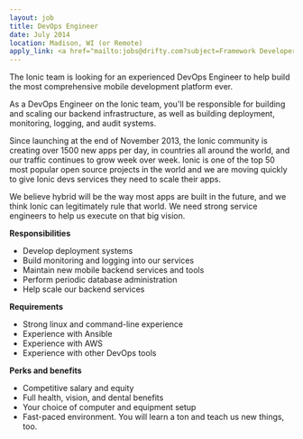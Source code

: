 ```yaml
---
layout: job
title: DevOps Engineer
date: July 2014
location: Madison, WI (or Remote)
apply_link: <a href="mailto:jobs@drifty.com?subject=Framework Developer">jobs@drifty.com</a>
---
```


The Ionic team is looking for an experienced DevOps Engineer to help build the most comprehensive mobile
development platform ever.

As a DevOps Engineer on the Ionic team, you'll be responsible for building and scaling our backend infrastructure, as well as building deployment, monitoring, logging, and audit systems.

Since launching at the end of November 2013, the Ionic community is creating over 1500 new apps per day, in 
countries all around the world,
and our traffic continues to grow week over week. Ionic is one of the top 50 most popular open source projects in the 
world and we are moving quickly to give Ionic devs services they need to scale their apps.

We believe hybrid will be the way most apps are built in the future, and we think Ionic can legitimately rule that world. We need strong service engineers to help us execute on that big vision.

**Responsibilities**

  * Develop deployment systems
  * Build monitoring and logging into our services
  * Maintain new mobile backend services and tools
  * Perform periodic database administration
  * Help scale our backend services

**Requirements**

  * Strong linux and command-line experience
  * Experience with Ansible
  * Experience with AWS
  * Experience with other DevOps tools

**Perks and benefits**

  * Competitive salary and equity
  * Full health, vision, and dental benefits
  * Your choice of computer and equipment setup
  * Fast-paced environment. You will learn a ton and teach us new things, too.

